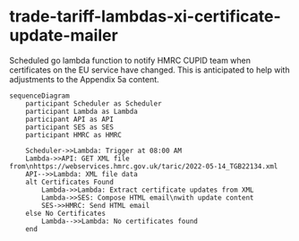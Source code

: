 # trade-tariff-lambdas-xi-certificate-update-mailer

Scheduled go lambda function to notify HMRC CUPID team when certificates on the EU service have changed. This is anticipated to help with adjustments to the Appendix 5a content.

```mermaid
sequenceDiagram
    participant Scheduler as Scheduler
    participant Lambda as Lambda
    participant API as API
    participant SES as SES
    participant HMRC as HMRC

    Scheduler->>Lambda: Trigger at 08:00 AM
    Lambda->>API: GET XML file from\nhttps://webservices.hmrc.gov.uk/taric/2022-05-14_TGB22134.xml
    API-->>Lambda: XML file data
    alt Certificates Found
        Lambda->>Lambda: Extract certificate updates from XML
        Lambda->>SES: Compose HTML email\nwith update content
        SES->>HMRC: Send HTML email
    else No Certificates
        Lambda-->>Lambda: No certificates found
    end
```

